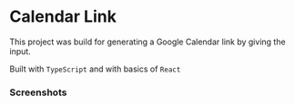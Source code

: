 # Calendar Link

This project was build for generating a Google Calendar link by giving the input.

Built with `TypeScript` and with basics of `React`

### Screenshots

